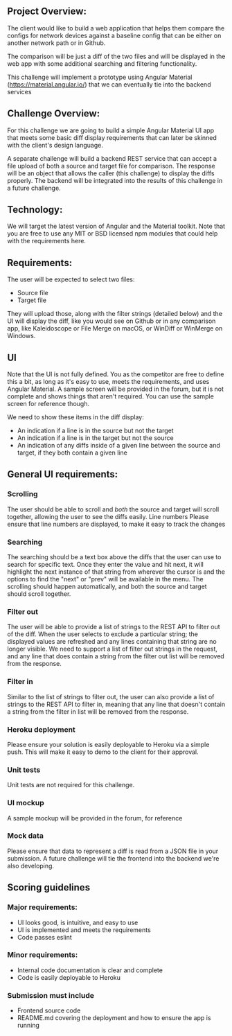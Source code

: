 ## Project Overview:
The client would like to build a web application that helps them compare the configs for network devices against a baseline config that can be either on another network path or in Github.

The comparison will be just a diff of the two files and will be displayed in the web app with some additional searching and filtering functionality.

This challenge will implement a prototype using Angular Material (https://material.angular.io/) that we can eventually tie into the backend services

## Challenge Overview:
For this challenge we are going to build a simple Angular Material UI app that meets some basic diff display requirements that can later be skinned with the client's design language.

A separate challenge will build a backend REST service that can accept a file upload of both a source and target file for comparison.  The response will be an object that allows the caller (this challenge) to display the diffs properly.  The backend will be integrated into the results of this challenge in a future challenge.

## Technology:
We will target the latest version of Angular and the Material toolkit.  Note that you are free to use any MIT or BSD licensed npm modules that could help with the requirements here.  

## Requirements:
The user will be expected to select two files:
- Source file
- Target file

They will upload those, along with the filter strings (detailed below) and the UI will display the diff, like you would see on Github or in any comparison app, like Kaleidoscope or File Merge on macOS, or WinDiff or WinMerge on Windows.

## UI
Note that the UI is not fully defined.  You as the competitor are free to define this a bit, as long as it's easy to use, meets the requirements, and uses Angular Material.  A sample screen will be provided in the forum, but it is not complete and shows things that aren't required.  You can use the sample screen for reference though.

We need to show these items in the diff display:
- An indication if a line is in the source but not the target
- An indication if a line is in the target but not the source
- An indication of any diffs inside of a given line between the source and target, if they both contain a given line

## General UI requirements:
### Scrolling
The user should be able to scroll and *both* the source and target will scroll together, allowing the user to see the diffs easily.
Line numbers
Please ensure that line numbers are displayed, to make it easy to track the changes

### Searching
The searching should be a text box above the diffs that the user can use to search for specific text.  Once they enter the value and hit next, it will highlight the next instance of that string from wherever the cursor is and the options to find the "next" or "prev" will be available in the menu.  The scrolling should happen automatically, and both the source and target should scroll together.

### Filter out
The user will be able to provide a list of strings to the REST API to filter out of the diff.  When the user selects to exclude a particular string; the displayed values are refreshed and any lines containing that string are no longer visible.  We need to support a list of filter out strings in the request, and any line that does contain a string from the filter out list will be removed from the response.

### Filter in
Similar to the list of strings to filter out, the user can also provide a list of strings to the REST API to filter in, meaning that any line that doesn't contain a string from the filter in list will be removed from the response.

### Heroku deployment
Please ensure your solution is easily deployable to Heroku via a simple push.  This will make it easy to demo to the client for their approval.

### Unit tests
Unit tests are not required for this challenge.

### UI mockup
A sample mockup will be provided in the forum, for reference

### Mock data
Please ensure that data to represent a diff is read from a JSON file in your submission. A future challenge will tie the frontend into the backend we're also developing.

## Scoring guidelines

### Major requirements:
- UI looks good, is intuitive, and easy to use
- UI is implemented and meets the requirements
- Code passes eslint

### Minor requirements:    
- Internal code documentation is clear and complete
- Code is easily deployable to Heroku

### Submission must include
- Frontend source code
- README.md covering the deployment and how to ensure the app is running
